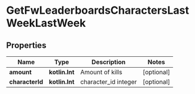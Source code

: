 
# GetFwLeaderboardsCharactersLastWeekLastWeek

## Properties
Name | Type | Description | Notes
------------ | ------------- | ------------- | -------------
**amount** | **kotlin.Int** | Amount of kills |  [optional]
**characterId** | **kotlin.Int** | character_id integer |  [optional]



